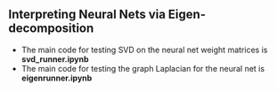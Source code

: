 ## Interpreting Neural Nets via Eigen-decomposition

* The main code for testing SVD on the neural net weight matrices is **svd_runner.ipynb**
* The main code for testing the graph Laplacian for the neural net is **eigenrunner.ipynb** 
